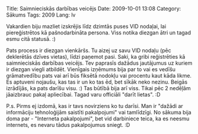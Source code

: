 Title: Saimnieciskās darbības veicējs
Date: 2009-10-01 13:08
Category: Sākums
Tags: 2009
Lang: lv

Vakardien biju mazliet izskrējis līdz dzimtās puses VID nodaļai, lai piereģistrētos kā pašnodarbināta persona.
Viss notika diezgan ātri un tagad esmu citā statusā. :)

Pats process ir diezgan vienkāršs. Tu aizej uz savu VID nodaļu (pēc deklerētās dzīves vietas), līdzi paņemot pasi. Saki, ka gribi reģistrēties kā saimnieciskās darbības veicējs. Tev paprasīs dažādus jautājumus uz kuriem ir diezgan viegli atbildēt. Vienīgais izņēmums bija par to vai es vedīšu grāmatvedību pats vai arī būs fiksētā nodokļu vai procentu kaut kāda likme. Es aptuveni nojaušu, kas tas ir un ko tas ēd, bet sīkāk neko nezinu. Beigās izrādījās, ka pats darīšu visu. :)
Tas būtībā bija arī viss. Tikai pēc 2 nedēļām jāaizbrauc pakaļ apliecībai. Tagad varu officiāli "darīt lietas". :D

P.s. Pirms ej izdomā, kas ir tavs novirziens ko tu darīsi. Man ir "dažādi ar informāciju tehnoloģijām saistīti pakalpojumi" vai tamlīdzīgi. No sākuma bija doma par - "Interneta pakalpojumi", bet vid darbiniece teica, ka es neesmu internets, es nevaru tādus pakalpojumus sniegt. :D
